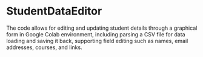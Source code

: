 # StudentDataEditor
The code allows for editing and updating student details through a graphical form in Google Colab environment, 
including parsing a CSV file for data loading and saving it back, 
supporting field editing such as names, email addresses, courses, and links.
